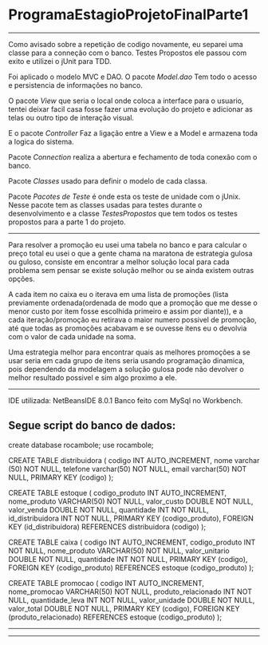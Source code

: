 # ProgramaEstagioProjetoFinalParte1
----------------------------------------------------------------------------------------------------
Como avisado sobre a repetição de codigo novamente, eu separei uma classe para a conneção com o banco.
Testes Propostos ele passou com exito e utilizei o jUnit para TDD.

Foi aplicado o modelo MVC e DAO.
O pacote *Model.dao* Tem todo o acesso e persistencia de informações no banco.

O pacote *View* que seria o local onde coloca a interface para o usuario, tentei deixar facil casa fosse fazer uma evolução do projeto e adicionar as telas ou outro tipo de interação visual.

E o pacote *Controller* Faz a ligação entre a View e a Model e armazena toda a logica do sistema.

Pacote *Connection* realiza a abertura e fechamento de toda conexão com o banco.

Pacote *Classes* usado para definir o modelo de cada classa.

Pacote *Pacotes de Teste* é onde esta os teste de unidade com o jUnix.
Nesse pacote tem as classes usadas para testes durante o desenvolvimento e a classe *TestesPropostos* que tem todos os testes propostos para a parte 1 do projeto.

----------------------------------------------------------------------------------------------------

Para resolver a promoção eu usei uma tabela no banco e para calcular o preço total eu usei o que a gente chama na maratona de estrategia gulosa ou guloso, consiste em encontrar a melhor solução local para cada problema sem pensar se existe solução melhor ou se ainda existem outras opções.

A cada item no caixa eu o iterava em uma lista de promoções (lista previamente ordenada(ordenada de modo que a promoção que me desse o menor custo por item fosse escolhida primeiro e assim por diante)), e a cada iteração/promoção eu retirava o maior numero possivel de promoção, até que todas as promoções acabavam e se ouvesse itens eu o devolvia com o valor de cada unidade na soma.

Uma estrategia melhor para encontrar quais as melhores promoções a se usar seria em cada grupo de itens seria usando programação dinamica, pois dependendo da modelagem a solução gulosa pode não devolver o melhor resultado possivel e sim algo proximo a ele.

----------------------------------------------------------------------------------------------------

IDE utilizada: NetBeansIDE 8.0.1
Banco feito com MySql no Workbench.

Segue script do banco de dados:
----------------------------------------------------------------------------------------------------

create database rocambole;
use rocambole;

CREATE TABLE distribuidora (
	codigo INT AUTO_INCREMENT, 
    nome varchar (50) NOT NULL, 
    telefone varchar(50) NOT NULL, 
    email varchar(50) NOT NULL, 
    PRIMARY KEY (codigo) 
);

CREATE TABLE estoque ( 
	codigo_produto INT AUTO_INCREMENT,
    nome_produto VARCHAR(50) NOT NULL, 
    valor_custo DOUBLE NOT NULL,
    valor_venda DOUBLE NOT NULL, 
    quantidade INT NOT NULL, 
    id_distribuidora INT NOT NULL, 
    PRIMARY KEY (codigo_produto), 
    FOREIGN KEY (id_distribuidora) REFERENCES distribuidora (codigo) 
);

CREATE TABLE caixa ( 
	codigo INT AUTO_INCREMENT, 
    codigo_produto INT NOT NULL,
    nome_produto VARCHAR(50) NOT NULL, 
    valor_unitario DOUBLE NOT NULL, 
    quantidade INT NOT NULL,
    PRIMARY KEY (codigo),
    FOREIGN KEY (codigo_produto) REFERENCES estoque (codigo_produto) 
);

CREATE TABLE promocao (
	codigo INT AUTO_INCREMENT,
	nome_promocao VARCHAR(50) NOT NULL, 
	produto_relacionado INT NOT NULL, 
    quantidade_leva INT NOT NULL, 
    valor_unidade DOUBLE NOT NULL,
	valor_total DOUBLE NOT NULL,
    PRIMARY KEY (codigo), 
    FOREIGN KEY (produto_relacionado) REFERENCES estoque (codigo_produto)
);

----------------------------------------------------------------------------------------------------
----------------------------------------------------------------------------------------------------













